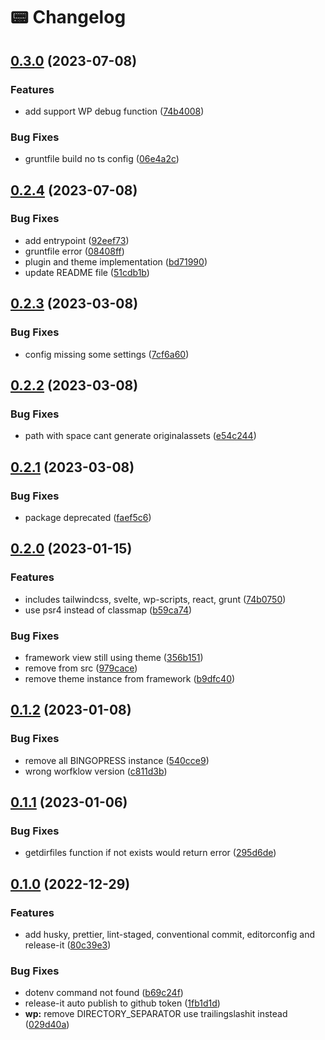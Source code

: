 # 📟 Changelog

## [0.3.0](https://github.com/artistudioxyz/dot-framework/compare/v0.2.4...v0.3.0) (2023-07-08)


### Features

* add support WP debug function ([74b4008](https://github.com/artistudioxyz/dot-framework/commit/74b40080a42d8419bc1122c63d16d009f58a1c32))


### Bug Fixes

* gruntfile build no ts config ([06e4a2c](https://github.com/artistudioxyz/dot-framework/commit/06e4a2c38345b02d2b34ab81119a6fb7f823d50a))

## [0.2.4](https://github.com/artistudioxyz/dot-framework/compare/v0.2.3...v0.2.4) (2023-07-08)


### Bug Fixes

* add entrypoint ([92eef73](https://github.com/artistudioxyz/dot-framework/commit/92eef73df96d23c326c5bc64b713dedb542ddfea))
* gruntfile error ([08408ff](https://github.com/artistudioxyz/dot-framework/commit/08408fff9023a8e62b06a2cd7c9aac3002968756))
* plugin and theme implementation ([bd71990](https://github.com/artistudioxyz/dot-framework/commit/bd71990372c601fb63468597985a100ac4a1b73c))
* update README file ([51cdb1b](https://github.com/artistudioxyz/dot-framework/commit/51cdb1beea40beb85849caed68d98ad52f2344e3))

## [0.2.3](https://github.com/artistudioxyz/dot-framework/compare/v0.2.2...v0.2.3) (2023-03-08)


### Bug Fixes

* config missing some settings ([7cf6a60](https://github.com/artistudioxyz/dot-framework/commit/7cf6a60e632e5eaeecdd9f706be0f6788b5608ad))

## [0.2.2](https://github.com/artistudioxyz/dot-framework/compare/v0.2.1...v0.2.2) (2023-03-08)


### Bug Fixes

* path with space cant generate originalassets ([e54c244](https://github.com/artistudioxyz/dot-framework/commit/e54c244e1a58a66c162a88d3f079dec0231e917d))

## [0.2.1](https://github.com/artistudioxyz/dot-framework/compare/v0.2.0...v0.2.1) (2023-03-08)


### Bug Fixes

* package deprecated ([faef5c6](https://github.com/artistudioxyz/dot-framework/commit/faef5c67dc771c832803dcd26bfcea27139f1102))

## [0.2.0](https://github.com/artistudioxyz/dot-framework/compare/v0.1.2...v0.2.0) (2023-01-15)


### Features

* includes tailwindcss, svelte, wp-scripts, react, grunt ([74b0750](https://github.com/artistudioxyz/dot-framework/commit/74b0750b3ae5f9435ae02fc86b5aa9a38c37462b))
* use psr4 instead of classmap ([b59ca74](https://github.com/artistudioxyz/dot-framework/commit/b59ca7409ff87f2141c2c8263c8803caf40ceafc))


### Bug Fixes

* framework view still using theme ([356b151](https://github.com/artistudioxyz/dot-framework/commit/356b1517f63cae84e0c6f7fad06ce15c858c3ce8))
* remove  from src ([979cace](https://github.com/artistudioxyz/dot-framework/commit/979cace8c08bf62a0bda5d7a78b0582576d845d2))
* remove theme instance from framework ([b9dfc40](https://github.com/artistudioxyz/dot-framework/commit/b9dfc40cda274c5a1ccd77171fb06046240ce908))

## [0.1.2](https://github.com/artistudioxyz/dot-framework/compare/v0.1.1...v0.1.2) (2023-01-08)


### Bug Fixes

* remove all BINGOPRESS instance ([540cce9](https://github.com/artistudioxyz/dot-framework/commit/540cce9b851c5409705f51441d3201020db6af80))
* wrong worfklow version ([c811d3b](https://github.com/artistudioxyz/dot-framework/commit/c811d3b3e4ed897ed31e0c7f93e028d98ecc43fd))

## [0.1.1](https://github.com/artistudioxyz/dot-framework/compare/v0.1.0...v0.1.1) (2023-01-06)


### Bug Fixes

* getdirfiles function if not exists would return error ([295d6de](https://github.com/artistudioxyz/dot-framework/commit/295d6de23abb764e49f040d8bacd3a3a527edf2f))

## [0.1.0](https://github.com/artistudioxyz/dot-framework/compare/v0.0.5...v0.1.0) (2022-12-29)


### Features

* add husky, prettier, lint-staged, conventional commit, editorconfig and release-it ([80c39e3](https://github.com/artistudioxyz/dot-framework/commit/80c39e326a4aea01013d220b36e3fd5fb4bc81c3))


### Bug Fixes

* dotenv command not found ([b69c24f](https://github.com/artistudioxyz/dot-framework/commit/b69c24f1913e605aeb37619252f98cb4b6cf17cf))
* release-it auto publish to github token ([1fb1d1d](https://github.com/artistudioxyz/dot-framework/commit/1fb1d1d7d6f7d5d48b4cbd142fddb1ea3c9dcaa5))
* **wp:** remove DIRECTORY_SEPARATOR use trailingslashit instead ([029d40a](https://github.com/artistudioxyz/dot-framework/commit/029d40ade3d8cac2b03fb7715e6f5c53cc63f93b))